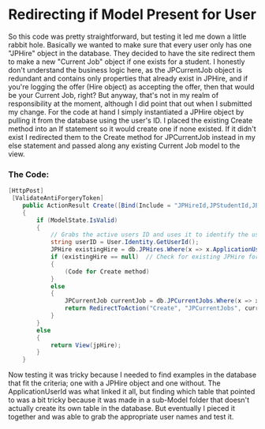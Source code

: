# Redirecting if Model Present for User

So this code was pretty straightforward, but testing it led me down a little rabbit hole.  Basically we wanted to make sure that every user only has one "JPHire" object in the database.  They decided to have the site redirect them to make a new "Current Job" object if one exists for a student.  I honestly don't understand the business logic here, as the JPCurrentJob  object is redundant and contains only properties that already exist in JPHire, and if you're logging the offer (Hire object) as accepting the offer, then that would be your Current Job, right?  But anyway, that's not in my realm of responsibility at the moment, although I did point that out when I submitted my change.  For the code at hand I simply instantiated a  JPHire object by pulling it from the database using the user's ID.  I placed the existing Create method into an If statement so it would create one if none existed.  If it didn't exist I redirected them to the Create method for JPCurrentJob instead in my else statement and passed along any existing Current Job model to the view.

### The Code:

```cs
[HttpPost]
 [ValidateAntiForgeryToken]
	public ActionResult Create([Bind(Include = "JPHireId,JPStudentId,JPCompanyName,JPJobTitle,JPJobCategory,JPSalary,JPCompanyCity,JPCompanyState,JPSecondJob,JPCareersPage,JPHireDate")] JPHire jpHire)
	{
		if (ModelState.IsValid)
		{
			// Grabs the active users ID and uses it to identify the users row in JPStudents table to edit JPGraduated and JPHired from false to true.
			string userID = User.Identity.GetUserId();
			JPHire existingHire = db.JPHires.Where(x => x.ApplicationUserId == userID).FirstOrDefault();
			if (existingHire == null)  // Check for existing JPHire for user; if not make one.  If so, redirect below.
			{
				(Code for Create method)
			}
			else
			{
				JPCurrentJob currentJob = db.JPCurrentJobs.Where(x => x.ApplicationUserId == userID).FirstOrDefault();
				return RedirectToAction("Create", "JPCurrentJobs", currentJob);
			}
		}
		else
		{
			return View(jpHire);
		}
	}     
```

Now testing it was tricky because I needed to find examples in the database that fit the criteria; one with a JPHire object and one without.  The ApplicationUserId was what linked it all, but finding which table that pointed to was a bit tricky because it was made in a sub-Model folder that doesn't actually create its own table in the database.  But eventually I pieced it together and was able to grab the appropriate user names and test it.